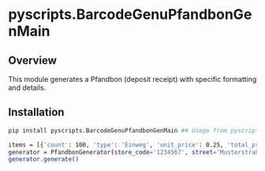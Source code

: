 # pyscripts.BarcodeGenuPfandbonGenMain

   ## Overview
   This module generates a Pfandbon (deposit receipt) with specific formatting and details.

   ## Installation
   ```sh
   pip install pyscripts.BarcodeGenuPfandbonGenMain ## Usage from pyscripts.BarcodeGenuPfandbonGenMain import PfandbonGenerator

   items = [{'count': 100, 'type': 'Einweg', 'unit_price': 0.25, 'total_price': 25.00}]
   generator = PfandbonGenerator(store_code='1234567', street='Musterstraße', house_number='1', postal_code='12345', city='Musterstadt', items=items, total_sum=25.00, pfandbon_number=random.randint(1000000, 9999999))
   generator.generate()
